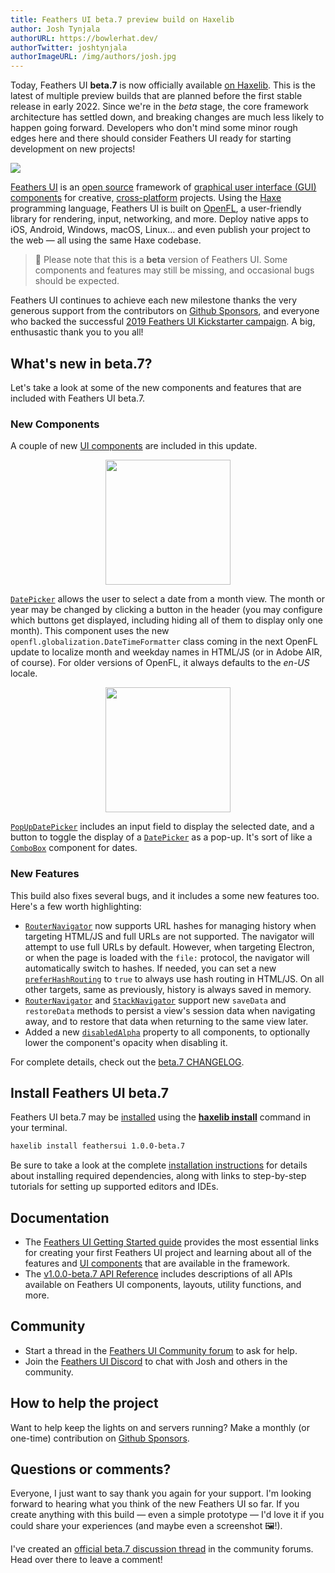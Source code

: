 ```yaml
---
title: Feathers UI beta.7 preview build on Haxelib
author: Josh Tynjala
authorURL: https://bowlerhat.dev/
authorTwitter: joshtynjala
authorImageURL: /img/authors/josh.jpg
---
```


Today, Feathers UI **beta.7** is now officially available [on Haxelib](https://lib.haxe.org/p/feathersui). This is the latest of multiple preview builds that are planned before the first stable release in early 2022. Since we're in the _beta_ stage, the core framework architecture has settled down, and breaking changes are much less likely to happen going forward. Developers who don't mind some minor rough edges here and there should consider Feathers UI ready for starting development on new projects!

![](/blog/img/feathersui-beta-7.png)

[Feathers UI](https://feathersui.com/) is an [open source](https://github.com/feathersui/feathersui-openfl) framework of [graphical user interface (GUI) components](https://feathersui.com/learn/haxe-openfl/ui-components) for creative, [cross-platform](https://feathersui.com/cross-platform-guis/) projects. Using the [Haxe](https://haxe.org/) programming language, Feathers UI is built on [OpenFL](https://openfl.org/), a user-friendly library for rendering, input, networking, and more. Deploy native apps to iOS, Android, Windows, macOS, Linux… and even publish your project to the web — all using the same Haxe codebase.

> 🚨 Please note that this is a **beta** version of Feathers UI. Some components and features may still be missing, and occasional bugs should be expected.

Feathers UI continues to achieve each new milestone thanks the very generous support from the contributors on [Github Sponsors](https://github.com/sponsors/joshtynjala), and everyone who backed the successful [2019 Feathers UI Kickstarter campaign](https://www.kickstarter.com/projects/feathersui/feathers-ui-cross-platform-components-for-haxe-and-openfl). A big, enthusastic thank you to you all!

## What's new in beta.7?

Let's take a look at some of the new components and features that are included with Feathers UI beta.7.

### New Components

A couple of new [UI components](https://feathersui.com/learn/haxe-openfl/ui-components/) are included in this update.

<div style="text-align:center;"><a href="https://feathersui.com/learn/haxe-openfl/date-picker/"><img src="/blog/img/beta-7-feathersui-date-picker.png" width="200"></a></div>

[`DatePicker`](https://feathersui.com/learn/haxe-openfl/date-picker/) allows the user to select a date from a month view. The month or year may be changed by clicking a button in the header (you may configure which buttons get displayed, including hiding all of them to display only one month). This component uses the new `openfl.globalization.DateTimeFormatter` class coming in the next OpenFL update to localize month and weekday names in HTML/JS (or in Adobe AIR, of course). For older versions of OpenFL, it always defaults to the _en-US_ locale.

<div style="text-align:center;"><a href="https://feathersui.com/learn/haxe-openfl/pop-up-date-picker/"><img src="/blog/img/beta-7-feathersui-pop-up-date-picker.png" width="200"></a></div>

[`PopUpDatePicker`](https://feathersui.com/learn/haxe-openfl/pop-up-date-picker/) includes an input field to display the selected date, and a button to toggle the display of a [`DatePicker`](https://feathersui.com/learn/haxe-openfl/date-picker/) as a pop-up. It's sort of like a [`ComboBox`](https://feathersui.com/learn/haxe-openfl/combo-box/) component for dates.

### New Features

This build also fixes several bugs, and it includes a some new features too. Here's a few worth highlighting:

- [`RouterNavigator`](https://feathersui.com/learn/haxe-openfl/router-navigator/) now supports URL hashes for managing history when targeting HTML/JS and full URLs are not supported. The navigator will attempt to use full URLs by default. However, when targeting Electron, or when the page is loaded with the `file:` protocol, the navigator will automatically switch to hashes. If needed, you can set a new [`preferHashRouting`](https://api.feathersui.com/current/feathers/core/FeathersControl.html#preferHashRouting) to `true` to always use hash routing in HTML/JS. On all other targets, same as previously, history is always saved in memory.
- [`RouterNavigator`](https://feathersui.com/learn/haxe-openfl/router-navigator/) and [`StackNavigator`](https://feathersui.com/learn/haxe-openfl/stack-navigator/) support new `saveData` and `restoreData` methods to persist a view's session data when navigating away, and to restore that data when returning to the same view later.
- Added a new [`disabledAlpha`](https://api.feathersui.com/current/feathers/core/FeathersControl.html#disabledAlpha) property to all components, to optionally lower the component's opacity when disabling it.

For complete details, check out the [beta.7 CHANGELOG](https://github.com/feathersui/feathersui-openfl/blob/v1.0.0-beta.7/CHANGELOG.md).

## Install Feathers UI beta.7

Feathers UI beta.7 may be [installed](https://feathersui.com/learn/haxe-openfl/installation) using the [**haxelib install**](https://lib.haxe.org/documentation/using-haxelib/#install) command in your terminal.

```sh
haxelib install feathersui 1.0.0-beta.7
```

Be sure to take a look at the complete [installation instructions](https://feathersui.com/learn/haxe-openfl/installation) for details about installing required dependencies, along with links to step-by-step tutorials for setting up supported editors and IDEs.

## Documentation

- The [Feathers UI Getting Started guide](https://feathersui.com/learn/haxe-openfl/getting-started) provides the most essential links for creating your first Feathers UI project and learning about all of the features and [UI components](https://feathersui.com/learn/haxe-openfl/ui-components) that are available in the framework.
- The [v1.0.0-beta.7 API Reference](https://api.feathersui.com/v1.0.0-beta.7/) includes descriptions of all APIs available on Feathers UI components, layouts, utility functions, and more.

## Community

- Start a thread in the [Feathers UI Community forum](https://community.feathersui.com/) to ask for help.
- Join the [Feathers UI Discord](https://discord.feathersui.com/) to chat with Josh and others in the community.

## How to help the project

Want to help keep the lights on and servers running? Make a monthly (or one-time) contribution on [Github Sponsors](https://github.com/sponsors/joshtynjala).

## Questions or comments?

Everyone, I just want to say thank you again for your support. I'm looking forward to hearing what you think of the new Feathers UI so far. If you create anything with this build — even a simple prototype — I'd love it if you could share your experiences (and maybe even a screenshot 🖼!).

I've created an [official beta.7 discussion thread](https://community.feathersui.com/d/75-feathers-ui-beta7-preview-build-on-haxelib) in the community forums. Head over there to leave a comment!
